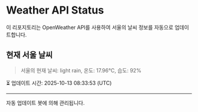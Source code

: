 
# Weather API Status

이 리포지토리는 OpenWeather API를 사용하여 서울의 날씨 정보를 자동으로 업데이트합니다.

## 현재 서울 날씨
> 서울의 현재 날씨: light rain, 온도: 17.96°C, 습도: 92%

⏳ 업데이트 시간: 2025-10-13 08:33:53 (UTC)

---
자동 업데이트 봇에 의해 관리됩니다.
